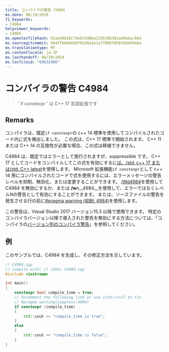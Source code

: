 ```yaml
---
title: コンパイラの警告 C4984
ms.date: 08/19/2019
f1_keywords:
- C4984
helpviewer_keywords:
- C4984
ms.openlocfilehash: 91ae30018c7de633d8ba23d538b301ad4bbac984
ms.sourcegitcommit: 9d4ffb8e6e0d70520a1e1a77805785878d445b8a
ms.translationtype: MT
ms.contentlocale: ja-JP
ms.lasthandoff: 08/20/2019
ms.locfileid: "69632906"
---
```

# <a name="compiler-warning-c4984"></a>コンパイラの警告 C4984

> ' if constexpr ' は C++ 17 言語拡張です

## <a name="remarks"></a>Remarks

コンパイラは、既定`if constexpr`の c++ 14 標準を使用してコンパイルされたコード内に式を検出しました。 この式は、C++ 17 標準で開始されます。 C++ 11 または C++ 14 の互換性が必要な場合、この式は移植できません。

C4984 は、既定ではエラーとして発行されますが、suppressible です。 C++ 17 としてコードをコンパイルしてこの式を有効にするに[は、/std: c++ 17 または/std: C++ latest](../../build/reference/std-specify-language-standard-version.md)を使用します。 Microsoft 拡張機能`if constexpr`として c++ 14 用にコンパイルされたコードで式を使用するには、エラーメッセージの警告レベルを抑制、無効化、または変更することができます。 [/Wd4984](../../build/reference/compiler-option-warning-level.md)を使用して C4984 を無効にするか、または __/w__*n*__4984__を使用して、エラーではなくレベル*N*の警告として有効にすることができます。 または、ソースファイルの警告を発生させる行の前に[#pragma warning (抑制: 4984)](../../preprocessor/warning.md)を使用します。

この警告は、Visual Studio 2017 バージョン15.3 以降で使用できます。 特定のコンパイラバージョン以降で導入された警告を無効にする方法については、「コンパイラの[バージョン別のコンパイラ警告](compiler-warnings-by-compiler-version.md)」を参照してください。

## <a name="example"></a>例

このサンプルでは、C4984 を生成し、その修正方法を示しています。

```cpp
// C4984.cpp
// compile with: cl /EHsc C4984.cpp
#include <iostream>

int main()
{
    constexpr bool compile_time = true;
    // Uncomment the following line or use /std:c++17 to fix
    // #pragma warning(suppress:4984)
    if constexpr (compile_time)
    {
        std::cout << "compile_time is true";
    }
    else
    {
        std::cout << "compile_time is false";
    }
}
```
